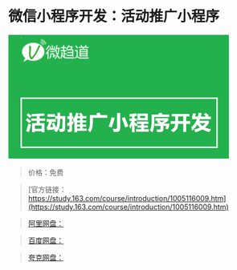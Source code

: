 # 微信小程序开发：活动推广小程序

![img](../../../assets/study163/free/742809f0-de2d-4790-94de-08454f362fa0.png)

> 价格：免费

> [官方链接：https://study.163.com/course/introduction/1005116009.htm](https://study.163.com/course/introduction/1005116009.htm)

> [阿里网盘：]()

> [百度网盘：]()

> [夸克网盘：]()
